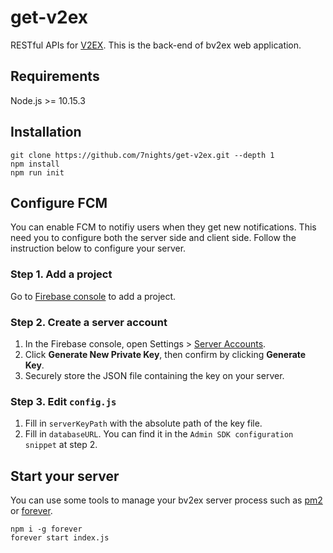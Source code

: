 get-v2ex
================================

RESTful APIs for [V2EX](https://www.v2ex.com). This is the back-end of bv2ex web application.

## Requirements
Node.js >= 10.15.3

## Installation

```shell
git clone https://github.com/7nights/get-v2ex.git --depth 1
npm install
npm run init
```

## Configure FCM

You can enable FCM to notifiy users when they get new notifications. This need you to configure both the server side and client side. Follow the instruction below to configure your server.

### Step 1. Add a project

Go to [Firebase console](https://console.firebase.google.com/u/0/) to add a project.

### Step 2. Create a server account

1. In the Firebase console, open Settings > [Server Accounts](https://console.firebase.google.com/u/0/project/_/settings/serviceaccounts/adminsdk).
2. Click **Generate New Private Key**, then confirm by clicking **Generate Key**.
3. Securely store the JSON file containing the key on your server.

### Step 3. Edit `config.js`

1. Fill in `serverKeyPath` with the absolute path of the key file.
2. Fill in `databaseURL`. You can find it in the `Admin SDK configuration snippet` at step 2.

## Start your server

You can use some tools to manage your bv2ex server process such as [pm2](https://pm2.io/doc/en/runtime/overview/?utm_source=pm2&utm_medium=website&utm_campaign=rebranding) or [forever](https://www.npmjs.com/package/forever).

```shell
npm i -g forever
forever start index.js
```
